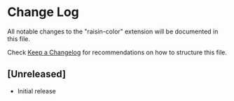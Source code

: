 # Change Log

All notable changes to the "raisin-color" extension will be documented in this file.

Check [Keep a Changelog](http://keepachangelog.com/) for recommendations on how to structure this file.

## [Unreleased]

- Initial release
